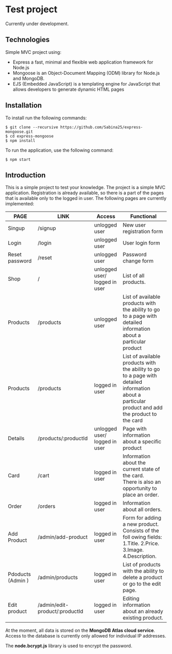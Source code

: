 # Test project

Currently under development.

## Technologies
Simple MVC project using: 
* Express a fast, minimal and flexible web application framework for Node.js
* Mongoose is an Object-Document Mapping (ODM) library for Node.js and MongoDB.
* EJS (Embedded JavaScript) is a templating engine for JavaScript that allows developers to generate dynamic HTML pages

## Installation

To install run the following commands:

````
$ git clone --recursive https://github.com/Sabina25/express-mongoose.git
$ cd express-mongoose
$ npm install
````
To run the application, use the following command:
````
$ npm start 
````

## Introduction
This is a simple project to test your knowledge. The project is a simple MVC application.
Registration is already available, so there is a part of the pages that is available only to the logged in user.
The following pages are currently implemented: 

| PAGE              | LINK                              | Access                             | Functional                                                                                                                                                  |
|-------------------|-----------------------------------|------------------------------------|-------------------------------------------------------------------------------------------------------------------------------------------------------------|
| Singup            | /signup                           | unlogged user                      | New user registration form                                                                                                                                  |
| Login             | /login                            | unlogged user                      | User login form                                                                                                                                             |
| Reset password    | /reset                            | unlogged user                      | Password change form                                                                                                                                        |
| Shop              | /                                 | unlogged user/<br/>logged in user  | List of all products.                                                                                                                                       |
| Products          | /products                         | unlogged user                      | List of available products with the ability to go to a page with detailed <br/> information about a particular product                                      |
| Products          | /products                         | logged in user                     | List of available products with the ability to go to a page with detailed <br/>information about a particular product and add <br/> the product to the card |
| Details           | /products/:productId              | unlogged user/<br/>logged in user  | Page with information about a specific product                                                                                                              |
| Card              | /cart                             | logged in user                     | Information about the current state of the card.<br/> There is also an opportunity to place an order.                                                       |
| Order             | /orders                           | logged in user                     | Information about all orders.                                                                                                                               |
| Add Product       | /admin/add-product                | logged in user                     | Form for adding a new product. Consists of the foll  owing fields:<br/>  1.Title. 2.Price. 3.Image. 4.Description.                                          |
| Pdoducts (Admin ) | /admin/products                   | logged in user                     | List of products with the ability to delete a product or go to the edit page.                                                                               |  
| Edit product      | /admin/edit-product/:productId    | logged in user                     | Editing information about an already existing product.                                                                                                      |  

At the moment, all data is stored on the **MongoDB Atlas cloud service**.
Access to the database is currently only allowed for individual IP addresses.

The **node.bcrypt.js** library is used to encrypt the password.


